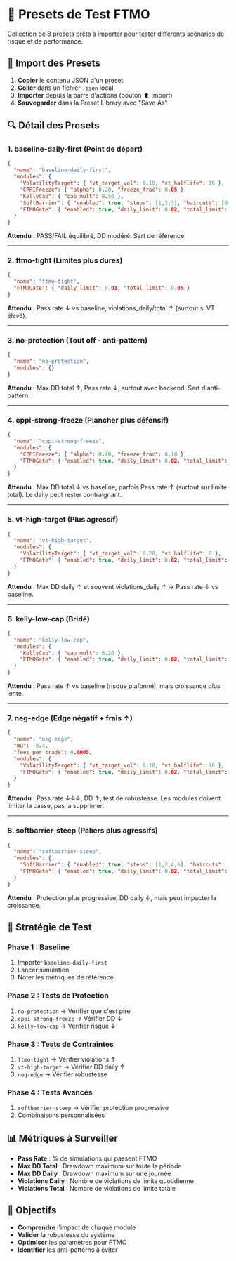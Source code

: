 # 🎯 Presets de Test FTMO

Collection de 8 presets prêts à importer pour tester différents scénarios de risque et de performance.

## 📁 Import des Presets

1. **Copier** le contenu JSON d'un preset
2. **Coller** dans un fichier `.json` local
3. **Importer** depuis la barre d'actions (bouton ⬆ Import)
4. **Sauvegarder** dans la Preset Library avec "Save As"

## 🔍 Détail des Presets

### 1. **baseline-daily-first** (Point de départ)
```json
{
  "name": "baseline-daily-first",
  "modules": {
    "VolatilityTarget": { "vt_target_vol": 0.10, "vt_halflife": 16 },
    "CPPIFreeze": { "alpha": 0.20, "freeze_frac": 0.05 },
    "KellyCap": { "cap_mult": 0.50 },
    "SoftBarrier": { "enabled": true, "steps": [1,2,3], "haircuts": [0.7,0.5,0.3] },
    "FTMOGate": { "enabled": true, "daily_limit": 0.02, "total_limit": 0.10, "spend_rate": 0.35, "lmax_vol_aware": "p50" }
  }
}
```
**Attendu** : PASS/FAIL équilibré, DD modéré. Sert de référence.

---

### 2. **ftmo-tight** (Limites plus dures)
```json
{
  "name": "ftmo-tight",
  "FTMOGate": { "daily_limit": 0.01, "total_limit": 0.05 }
}
```
**Attendu** : Pass rate ↓ vs baseline, violations_daily/total ↑ (surtout si VT élevé).

---

### 3. **no-protection** (Tout off - anti-pattern)
```json
{
  "name": "no-protection",
  "modules": {}
}
```
**Attendu** : Max DD total ↑, Pass rate ↓, surtout avec backend. Sert d'anti-pattern.

---

### 4. **cppi-strong-freeze** (Plancher plus défensif)
```json
{
  "name": "cppi-strong-freeze",
  "modules": {
    "CPPIFreeze": { "alpha": 0.40, "freeze_frac": 0.10 },
    "FTMOGate": { "enabled": true, "daily_limit": 0.02, "total_limit": 0.10 }
  }
}
```
**Attendu** : Max DD total ↓ vs baseline, parfois Pass rate ↑ (surtout sur limite total). Le daily peut rester contraignant.

---

### 5. **vt-high-target** (Plus agressif)
```json
{
  "name": "vt-high-target",
  "modules": {
    "VolatilityTarget": { "vt_target_vol": 0.20, "vt_halflife": 8 },
    "FTMOGate": { "enabled": true, "daily_limit": 0.02, "total_limit": 0.10 }
  }
}
```
**Attendu** : Max DD daily ↑ et souvent violations_daily ↑ → Pass rate ↓ vs baseline.

---

### 6. **kelly-low-cap** (Bridé)
```json
{
  "name": "kelly-low-cap",
  "modules": {
    "KellyCap": { "cap_mult": 0.20 },
    "FTMOGate": { "enabled": true, "daily_limit": 0.02, "total_limit": 0.10 }
  }
}
```
**Attendu** : Pass rate ↑ vs baseline (risque plafonné), mais croissance plus lente.

---

### 7. **neg-edge** (Edge négatif + frais ↑)
```json
{
  "name": "neg-edge",
  "mu": -0.4,
  "fees_per_trade": 0.0005,
  "modules": {
    "VolatilityTarget": { "vt_target_vol": 0.10, "vt_halflife": 16 },
    "FTMOGate": { "enabled": true, "daily_limit": 0.02, "total_limit": 0.10 }
  }
}
```
**Attendu** : Pass rate ↓↓↓, DD ↑, test de robustesse. Les modules doivent limiter la casse, pas la supprimer.

---

### 8. **softbarrier-steep** (Paliers plus agressifs)
```json
{
  "name": "softbarrier-steep",
  "modules": {
    "SoftBarrier": { "enabled": true, "steps": [1,2,4,6], "haircuts": [0.8,0.6,0.4,0.2] },
    "FTMOGate": { "enabled": true, "daily_limit": 0.02, "total_limit": 0.10 }
  }
}
```
**Attendu** : Protection plus progressive, DD daily ↓, mais peut impacter la croissance.

## 🧪 Stratégie de Test

### **Phase 1 : Baseline**
1. Importer `baseline-daily-first`
2. Lancer simulation
3. Noter les métriques de référence

### **Phase 2 : Tests de Protection**
1. `no-protection` → Vérifier que c'est pire
2. `cppi-strong-freeze` → Vérifier DD ↓
3. `kelly-low-cap` → Vérifier risque ↓

### **Phase 3 : Tests de Contraintes**
1. `ftmo-tight` → Vérifier violations ↑
2. `vt-high-target` → Vérifier DD daily ↑
3. `neg-edge` → Vérifier robustesse

### **Phase 4 : Tests Avancés**
1. `softbarrier-steep` → Vérifier protection progressive
2. Combinaisons personnalisées

## 📊 Métriques à Surveiller

- **Pass Rate** : % de simulations qui passent FTMO
- **Max DD Total** : Drawdown maximum sur toute la période
- **Max DD Daily** : Drawdown maximum sur une journée
- **Violations Daily** : Nombre de violations de limite quotidienne
- **Violations Total** : Nombre de violations de limite totale

## 🎯 Objectifs

- **Comprendre** l'impact de chaque module
- **Valider** la robustesse du système
- **Optimiser** les paramètres pour FTMO
- **Identifier** les anti-patterns à éviter
